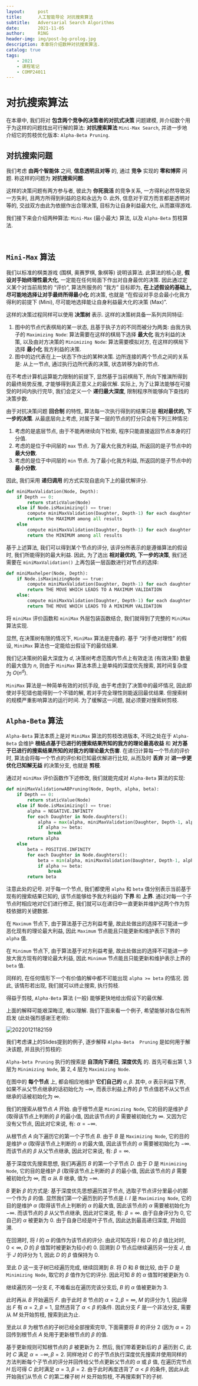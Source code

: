 ```yaml
---
layout:     post
title:      人工智能导论 对抗搜索算法
subtitle:   Adversarial Search Algorithms
date:       2021-11-05
author:     R1NG
header-img: img/post-bg-prolog.jpg
description: 本章将介绍数种对抗搜索算法. 
catalog: true
tags:
    - 2021
    - 课程笔记
    - COMP24011
---
```


# 对抗搜索算法

在本章中, 我们将对 **包含两个竞争的决策者的对抗式决策** 问题建模, 并介绍数个用于为这样的问题找出可行解的算法: **对抗搜索算法** `Mini-Max Search`, 并进一步地介绍它的剪枝优化版本: `Alpha-Beta Pruning`.

## 对抗搜索问题

我们考虑 **由两个智能体** 之间, **信息透明且对等** 的, 通过 **竞争** 实现的 **零和博弈** 问题. 称这样的问题为 **对抗搜索问题**. 

这样的决策问题有两方参与者, 彼此为 **你死我活** 的竞争关系, 一方得利必然导致另一方失利, 且两方所得到利益的总和永远为 $0$. 此外, 信息对于双方而言都是透明对等的, 交战双方由此为依据作出合理决策, 目标为让自身利益最大化, 从而赢得游戏. 

我们接下来会介绍两种算法: `Mini-Max` (最小最大) 算法, 以及 `Alpha-Beta` 剪枝算法. 

<br>

## `Mini-Max` 算法

我们以标准的棋类游戏 (围棋, 奥赛罗棋, 象棋等) 说明该算法. 此算法的核心是, **假设对手始终理性最大化**, 一定能在任何局面下作出对自身最优的决策. 因此通过定义某个对当前局势的 “评价”, 算法所服务的 “我方” 目标即为, **在上述假设的基础上, 尽可能地选择让对手最终所得最小化** 的决策, 也就是 “在假设对手总会最小化我方得利的前提下 (Mini), 尽可能地选择能让自身利益最大化的决策 (Max)”.

这样的决策过程同样可以使用 **决策树** 表示. 这样的决策树具备一系列共同特征:

1. 图中的节点代表棋局的某一状态, 且基于执子方的不同而被分为两类: 由我方执子的 `Maximizing Node`: 算法需要在这样的棋局下选择 **最大化** 我方利益的决策, 以及由对方决策的 `Minimizing Node`: 算法需要模拟对方, 在这样的棋局下选择 **最小化** 我方利益的决策.
2. 图中的边代表在上一状态下作出的某种决策. 边所连接的两个节点之间的关系是: 从上一节点, 通过执行边所代表的决策, 状态转移为新的节点. 

在不考虑计算机运算能力限制的前提下, 显然基于当前棋局下, 所向下推演所得到的最终局势反推, 才能够得到真正意义上的最优解. 实际上, 为了让算法能够在可接受的时间内执行完毕, 我们会定义一个 **递归最大深度**, 限制程序所能够向下查找的决策步数. 

由于对抗决策问题 **回合制** 的特性, 算法每一次执行得到的结果只是 **相对最优的, 下一步的决策**. 从最底层向上考虑, 对属于某一层的节点的打分只会有下列三种情况:

1. 考虑的是底层节点, 由于不能再继续向下检索, 程序只能直接返回节点本身的打分值. 
2. 考虑的是位于中间层的 `max` 节点. 为了最大化我方利益, 所返回的是子节点中的 **最大分数**.
3. 考虑的是位于中间层的 `min` 节点. 为了最小化我方利益, 所返回的是子节点中的 **最小分数**.

因此, 我们采用 **递归调用** 的方式实现自底向下上的最优解评分.

~~~python
def miniMaxValidation(Node, Depth):
    if Depth == 0:
        return staticValue(Node)
    else if Node.isMaximizing() == true:
        compute miniMaxValidation(Daughter, Depth-1) for each daughter
        return the MAXIMUM among all results
    else
        compute miniMaxValidation(Daughter, Depth-1) for each daughter
        return the MINIMUM among all results
~~~

基于上述算法, 我们可以得到某个节点的评分, 该评分所表示的是遵循算法的假设时, 我们所能得到的最大利益. 因此, 为了选出 **相对最优的, 下一步的决策**, 我们还需要在 `miniMaxValidation()` 上再包装一层函数进行对节点的选择:

~~~python
def miniMaxhelper(Node, Depth):
    if Node.isMaximizingNode == true:
        compute miniMaxValidation(Daughter, Depth-1) for each daughter
        return THE MOVE WHICH LEADS TO A MAXIMUM VALIDATION
    else:
        compute miniMaxValidation(Daughter, Depth-1) for each daughter
        return THE MOVE WHICH LEADS TO A MINIMUM VALIDATION
~~~

将 `miniMax` 评价函数和 `miniMax` 外层包装函数结合, 我们就得到了完整的 `MiniMax` 算法实现. 

显然, 在决策树有限的情况下, `MiniMax` 算法是完备的. 基于 “对手绝对理性” 的假设, `MiniMax` 算法也一定能给出假设下的最优结果. 

我们记决策树的最大深度为 $d$, 决策树考虑范围内节点上有效走法 (有效决策) 数量的最大值为 $n$, 则由于 `MiniMax` 算法本质上是单纯的深度优先搜索, 其时间复杂度为 $O(n^d)$.

`MiniMax` 算法是一种简单有效的对抗手段, 由于考虑到了决策中的最坏情况, 因此即使对手犯错也能得到一个不错的解, 若对手完全理性则能返回最优结果. 但搜索树的规模严重影响算法的运行时间. 为了缓解这一问题, 就必须要对搜索树剪枝. 

## `Alpha-Beta` 算法

`Alpha-Beta` 算法本质上是对 `MiniMax` 算法的剪枝改进版本, 不同之处在于 `Alpha-Beta` 会维护 **根结点基于已进行的搜索结果所知的我方的理论最高收益** 和 **对方基于已进行的搜索结果所知的对我方的理论最大伤害**. 在递归计算每一个节点的评价时, 算法会将每一个节点的评价和已知最优解进行比较, 从而及时 **丢弃** 对 **进一步更优化已知解无益** 的决策分支, 也就是 **剪枝**.

通过对 `miniMax` 评价函数作下述修改, 我们就能完成对 `Alpha-Beta` 算法的实现:

~~~python
def miniMaxValidationwABPruning(Node, Depth, alpha, beta):
    if Depth == 0:
        return staticValue(Node)
    else if Node.isMaximizing() == true:
        alpha = NEGATIVE.INFINITY
        for each Daughter in Node.daughters():
            alpha = max(alpha, miniMaxValidation(Daughter, Depth-1, alpha, beta))
            if alpha >= beta:
                break
        return alpha
    else
        beta = POSITIVE.INFINITY
        for each Daughter in Node.daughters():
            beta = min(alpha, miniMaxValidation(Daughter, Depth-1, alpha, beta))
            if alpha >= beta:
                break
        return beta
~~~

注意此处的记号. 对于每一个节点, 我们都使用 `alpha` 和 `beta` 值分别表示当前基于现有的搜索结果已知的, 该节点能够给予我方利益的 **下界** 和 **上界**. 通过对每一个子节点时相应地对它们进行修正, 我们就可以在递归中一直更新并维护这两个作为剪枝依据的关键数据. 

在 `Maximum` 节点下, 由于算法基于己方利益考量, 故此处做出的选择不可能进一步恶化现有的理论最大利益, 因此 `Maximum` 节点能且只能更新和维护表示下界的 `alpha` 值.

在 `Minimum` 节点下, 由于算法基于对方利益考量, 故此处做出的选择不可能进一步放大我方现有的理论最大利益, 因此 `Minimum` 节点能且只能更新和维护表示上界的 `beta` 值.

同样的, 在任何情形下一个有价值的解中都不可能出现 `alpha >= beta` 的情况. 因此, 该情形若出现, 我们就可以终止搜索, 执行剪枝.

得益于剪枝, `Alpha-Beta` 算法 (一般) 能够更快地给出假设下的最优解. 

上面的解释可能艰深晦涩, 难以理解. 我们下面来看一个例子, 希望能够对各位有所启发 (此处强烈感谢王老师):

![20220121182159](https://cdn.jsdelivr.net/gh/KirisameR/KirisameR.github.io/img/blogpost_images/20220121182159.png)

我们考虑课上的Slides提到的例子, 逐步解释 `Alpha-Beta  Pruning` 是如何用于解决该题, 并且执行剪枝的:

`Alpha-beta Pruning` 执行的搜索是 **自顶向下递归**, **深度优先** 的. 首先可看出第 $1, 3$ 层为 `Minimizing Node`, 第 $2, 4$ 层为 `Maximizing Node`.

在图中的 **每个节点** 上, 都会相应地维护 **它们自己的** $\alpha, \beta$. 其中, $\alpha$ 表示利益下界, 如果不从父节点继承的话初始化为 $-\infty$, 而表示利益上界的 $\beta$ 节点值若不从父节点继承的话被初始化为 $\infty$.


我们的搜索从根节点 $A$ 开始. 由于根节点是 `Minimizing Node`, 它的目的是维护 $\beta$ (取得该节点上判断的 $\beta$ 的最小值, 因此该节点的 $\beta$ 需要被初始化为 $\infty$. 又因为它没有父节点, 因此对它来说, 有: $\alpha = -\infty$. 

从根节点 $A$ 向下遍历它的第一个子节点 $B$. 由于 $B$ 是 `Maximizing Node`, 它的目的是维护 $\alpha$ (取得该节点上判断的 $\alpha$ 的最大值, 因此该节点的 $\alpha$ 需要被初始化为 $-\infty$. 而该节点的 $\beta$ 从父节点继承, 因此对它来说, 有: $\beta = \infty$. 

基于深度优先搜索思想, 我们再遍历 $B$ 的第一个子节点 $D$. 由于 $D$ 是 `Minimizing Node`, 它的目的是维护 $\beta$ (取得该节点上判断的 $\beta$ 的最小值, 因此该节点的 $\beta$ 需要被初始化为 $\infty$, 而 $\alpha$ 从 $B$ 继承, 值为 $-\infty$.

$B$ 更新 $\beta$ 的方式是: 基于深度优先思想遍历其子节点, 选取子节点评分里最小的那一个作为 $\beta$ 的值. 显然我们第一个遍历到的子节点是 $I$. $I$ 是 `Maximizing Node`, 它的目的是维护 $\alpha$ (取得该节点上判断的 $\alpha$ 的最大值, 因此该节点的 $\alpha$ 需要被初始化为 $-\infty$. 而该节点的 $\beta$ 从父节点继承, 因此对它来说, 有: $\beta = \infty$. 由于自身评分为 $0$, 它自己的 $\alpha$ 被更新为 $0$. 由于自身已经是叶子节点, 因此达到最高递归深度, 开始回溯.

在回溯时, 将 $I$ 的 $\alpha$ 的值作为该节点的评分. 由此可知在将 $I$ 和 $D$ 的 $\beta$ 值比对时, $0 < \infty$, $D$ 的 $\beta$ 值暂时被更新为较小的 $0$. 回溯到 $D$ 节点后继续遍历另一分支 $J$, 由于 $J$ 的评分为 $1$, 因此 $D$ 的 $\beta$ 值保持为 $0$.

至此 $D$ 这一支子树已经遍历完成, 继续回溯到 $B$. 将 $D$ 和 $B$ 做比较, 由于 $D$ 是 `Minimizing Node`, 取它的 $\beta$ 值作为它的评分. 因此可知 $B$ 的 $\alpha$ 值暂时被更新为 $0$.

继续遍历另一分支 $E$, 不难看出在遍历完该分支后, $B$ 的 $\alpha$ 值被更新为 $3$. 

此时再从 $B$ 开始遍历 $F$. 由于此时 $B$ 节点的 $\alpha = 2, \beta = \infty$,  $M$ 的评分为 $1$, 因此得出 $F$ 有 $\alpha=2, \beta=1$, 显然违背了 $\alpha < \beta$ 的条件. 因此分支 $F$ 是一个非法分支, 需要从 $M$ 处开始剪枝, 搜索到此为止.

至此以 $B$ 为根节点的子树已经全部搜索完毕, 下面需要将 $B$ 的评分 $2$ (因为 $\alpha=2$) 回传到根节点 $A$ 处用于更新根节点的 $\beta$ 的值. 

基于更新规则可知根节点的 $\beta$ 被更新为 $2$. 然后, 我们带着更新后的 $\beta$ 遍历到 $C$, 此时 $C$ 满足 $\alpha=-\infty, \beta=2$. 同样地对 $C$ 的子节点执行深度优先搜索并使用同样的方法判断每个子节点的评分并回传给父节点更新父节点的 $\alpha$ 或 $\beta$ 值, 在遍历完节点 $H$ 后可得 $C$ 此时满足 $\alpha=3, \beta=2$. 由于此时再度违背了 $\alpha < \beta$ 的条件, 因此从此开始我们从节点 $C$ 的第二棵子树 $H$ 处开始剪枝, 不再搜索剩下的子树.


